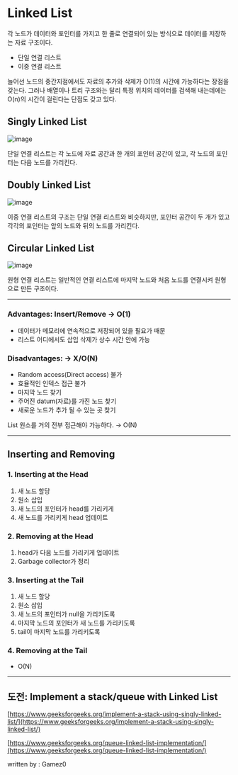 # Linked List

각 노드가 데이터와 포인터를 가지고 한 줄로 연결되어 있는 방식으로 데이터를 저장하는 자료 구조이다.

- 단일 연결 리스트
- 이중 연결 리스트

늘어선 노드의 중간지점에서도 자료의 추가와 삭제가 O(1)의 시간에 가능하다는 장점을 갖는다. 그러나 배열이나 트리 구조와는 달리 특정 위치의 데이터를 검색해 내는데에는 O(n)의 시간이 걸린다는 단점도 갖고 있다.

## Singly Linked List

![image](https://user-images.githubusercontent.com/34051876/103439549-347c8500-4c81-11eb-9555-0e19802bfb10.png)


단일 연결 리스트는 각 노드에 자료 공간과 한 개의 포인터 공간이 있고, 각 노드의 포인터는 다음 노드를 가리킨다.

## Doubly Linked List

![image](https://user-images.githubusercontent.com/34051876/103439552-4100dd80-4c81-11eb-8c3c-596929ce8c0d.png)

이중 연결 리스트의 구조는 단일 연결 리스트와 비슷하지만, 포인터 공간이 두 개가 있고 각각의 포인터는 앞의 노드와 뒤의 노드를 가리킨다.

## Circular Linked List

![image](https://user-images.githubusercontent.com/34051876/103439555-48c08200-4c81-11eb-839d-26f8aab56643.png)

원형 연결 리스트는 일반적인 연결 리스트에 마지막 노드와 처음 노드를 연결시켜 원형으로 만든 구조이다.

---

### Advantages: Insert/Remove → O(1)

- 데이터가 메모리에 연속적으로 저장되어 있을 필요가 때문
- 리스트 어디에서도 삽입 삭제가 상수 시간 안에 가능

### Disadvantages: → X/O(N)

- Random access(Direct access) 불가
- 효율적인 인덱스 접근 불가
- 마지막 노드 찾기
- 주어진 datum(자료)를 가진 노드 찾기
- 새로운 노드가 추가 될 수 있는 곳 찾기

List 원소를 거의 전부 접근해야 가능하다. → O(N)

---

## Inserting and Removing

### 1. Inserting at the Head

1. 새 노드 할당
2. 원소 삽입
3. 새 노드의 포인터가 head를 가리키게
4. 새 노드를 가리키게 head 업데이트

### 2. Removing at the Head

1. head가 다음 노드를 가리키게 업데이트
2. Garbage collector가 정리

### 3. Inserting at the Tail

1. 새 노드 할당
2. 원소 삽입
3. 새 노드의 포인터가 null을 가리키도록
4. 마지막 노드의 포인터가 새 노드를 가리키도록
5. tail이 마지막 노드를 가리키도록

### 4. Removing at the Tail

- O(N)

---

## 도전: Implement a stack/queue with Linked List

[https://www.geeksforgeeks.org/implement-a-stack-using-singly-linked-list/](https://www.geeksforgeeks.org/implement-a-stack-using-singly-linked-list/)

[https://www.geeksforgeeks.org/queue-linked-list-implementation/](https://www.geeksforgeeks.org/queue-linked-list-implementation/)

written by : Gamez0
